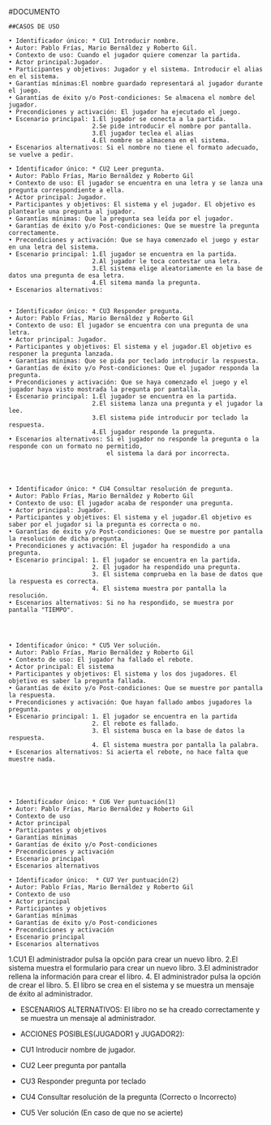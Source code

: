 #DOCUMENTO
  
	##CASOS DE USO
	
	• Identificador único: * CU1 Introducir nombre.
	• Autor: Pablo Frías, Mario Bernáldez y Roberto Gil.
	• Contexto de uso: Cuando el jugador quiere comenzar la partida.
	• Actor principal:Jugador.
	• Participantes y objetivos: Jugador y el sistema. Introducir el alias en el sistema.
	• Garantías mínimas:El nombre guardado representará al jugador durante el juego.
	• Garantías de éxito y/o Post-condiciones: Se almacena el nombre del jugador.
	• Precondiciones y activación: El jugador ha ejecutado el juego.
	• Escenario principal: 1.El jugador se conecta a la partida.
						   2.Se pide introducir el nombre por pantalla.
						   3.El jugador teclea el alias
						   4.El nombre se almacena en el sistema.
	• Escenarios alternativos: Si el nombre no tiene el formato adecuado, se vuelve a pedir.
	
	• Identificador único: * CU2 Leer pregunta.
	• Autor: Pablo Frías, Mario Bernáldez y Roberto Gil
	• Contexto de uso: El jugador se encuentra en una letra y se lanza una pregunta correspondiente a ella.
	• Actor principal: Jugador.
	• Participantes y objetivos: El sistema y el jugador. El objetivo es plantearle una pregunta al jugador.
	• Garantías mínimas: Que la pregunta sea leída por el jugador.
	• Garantías de éxito y/o Post-condiciones: Que se muestre la pregunta correctamente.
	• Precondiciones y activación: Que se haya comenzado el juego y estar en una letra del sistema.
	• Escenario principal: 1.El jugador se encuentra en la partida.
						   2.Al jugador le toca contestar una letra.
						   3.El sistema elige aleatoriamente en la base de datos una pregunta de esa letra.
						   4.El sitema manda la pregunta.
	• Escenarios alternativos:
	
	
	• Identificador único: * CU3 Responder pregunta.
	• Autor: Pablo Frías, Mario Bernáldez y Roberto Gil
	• Contexto de uso: El jugador se encuentra con una pregunta de una letra.
	• Actor principal: Jugador.
	• Participantes y objetivos: El sistema y el jugador.El objetivo es responer la pregunta lanzada.
	• Garantías mínimas: Que se pida por teclado introducir la respuesta.
	• Garantías de éxito y/o Post-condiciones: Que el jugador responda la pregunta.
	• Precondiciones y activación: Que se haya comenzado el juego y el jugador haya visto mostrada la pregunta por pantalla.
	• Escenario principal: 1.El jugador se encuentra en la partida.
						   2.El sistema lanza una pregunta y el jugador la lee.
						   3.El sistema pide introducir por teclado la respuesta.
						   4.El jugador responde la pregunta.
	• Escenarios alternativos: Si el jugador no responde la pregunta o la responde con un formato no permitido,
							   el sistema la dará por incorrecta.
								
	
	
	
	• Identificador único: * CU4 Consultar resolución de pregunta.
	• Autor: Pablo Frías, Mario Bernáldez y Roberto Gil
	• Contexto de uso: El jugador acaba de responder una pregunta.
	• Actor principal: Jugador.
	• Participantes y objetivos: El sistema y el jugador.El objetivo es saber por el jugador si la pregunta es correcta o no. 
	• Garantías de éxito y/o Post-condiciones: Que se muestre por pantalla la resolución de dicha pregunta.
	• Precondiciones y activación: El jugador ha respondido a una pregunta.
	• Escenario principal: 1. El jugador se encuentra en la partida.
						   2. El jugador ha respondido una pregunta.
						   3. El sistema comprueba en la base de datos que la respuesta es correcta.
						   4. El sistema muestra por pantalla la resolución.
	• Escenarios alternativos: Si no ha respondido, se muestra por pantalla "TIEMPO".
	
	
	
	
	• Identificador único: * CU5 Ver solución.
	• Autor: Pablo Frías, Mario Bernáldez y Roberto Gil
	• Contexto de uso: El jugador ha fallado el rebote.
	• Actor principal: El sistema
	• Participantes y objetivos: El sistema y los dos jugadores. El objetivo es saber la pregunta fallada.
	• Garantías de éxito y/o Post-condiciones: Que se muestre por pantalla la respuesta.
	• Precondiciones y activación: Que hayan fallado ambos jugadores la pregunta.
	• Escenario principal: 1. El jugador se encuentra en la partida
						   2. El rebote es fallado.
						   3. El sistema busca en la base de datos la respuesta.
						   4. El sistema muestra por pantalla la palabra.
	• Escenarios alternativos: Si acierta el rebote, no hace falta que muestre nada.								
	
	
	
	
							
	• Identificador único: * CU6 Ver puntuación(1)
	• Autor: Pablo Frías, Mario Bernáldez y Roberto Gil
	• Contexto de uso
	• Actor principal
	• Participantes y objetivos
	• Garantías mínimas
	• Garantías de éxito y/o Post-condiciones
	• Precondiciones y activación
	• Escenario principal
	• Escenarios alternativos
		
	• Identificador único:  * CU7 Ver puntuación(2)
	• Autor: Pablo Frías, Mario Bernáldez y Roberto Gil
	• Contexto de uso
	• Actor principal
	• Participantes y objetivos
	• Garantías mínimas
	• Garantías de éxito y/o Post-condiciones
	• Precondiciones y activación
	• Escenario principal
	• Escenarios alternativos

















































1.CU1 El administrador pulsa la opción para crear un nuevo libro.
2.El sistema muestra el formulario para crear un nuevo libro.
3.El administrador rellena la información para crear el libro.
4. El administrador pulsa la opción de crear el libro.
5. El libro se crea en el sistema y se muestra un mensaje de éxito al administrador.
* ESCENARIOS ALTERNATIVOS: El libro no se ha creado correctamente y se muestra un mensaje al administrador.

* ACCIONES POSIBLES(JUGADOR1 y JUGADOR2):
* CU1 Introducir nombre de jugador.
* CU2 Leer pregunta por pantalla
* CU3 Responder pregunta por teclado
* CU4 Consultar resolución de la pregunta (Correcto o Incorrecto)
* CU5 Ver solución (En caso de que no se acierte)
 
